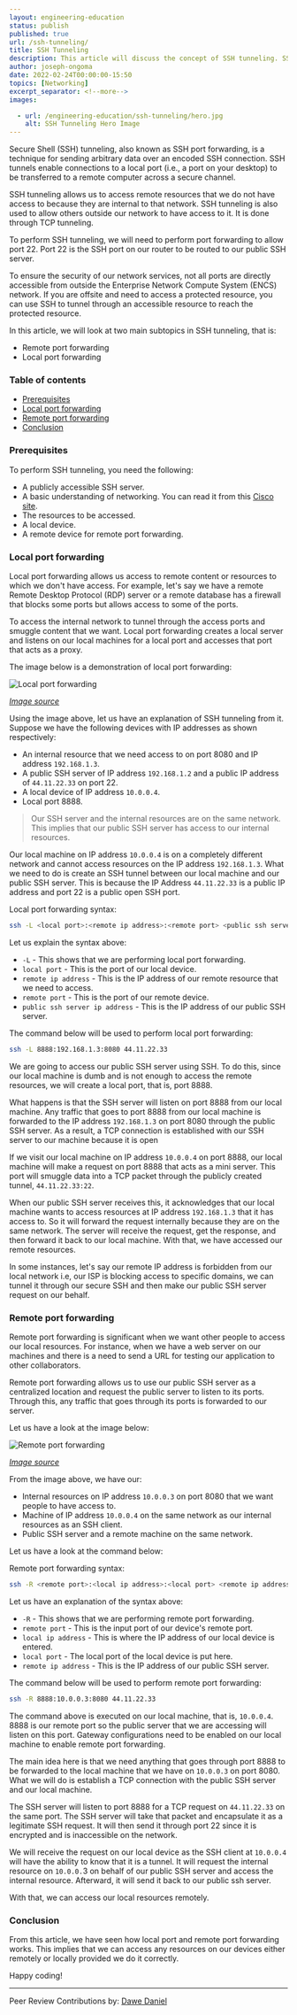 ```yaml
---
layout: engineering-education
status: publish
published: true
url: /ssh-tunneling/
title: SSH Tunneling
description: This article will discuss the concept of SSH tunneling. SSH tunneling is a technique that allows us to access remote resources that we do not have access to because they are internal to that network.
author: joseph-ongoma
date: 2022-02-24T00:00:00-15:50
topics: [Networking]
excerpt_separator: <!--more-->
images:

  - url: /engineering-education/ssh-tunneling/hero.jpg
    alt: SSH Tunneling Hero Image
---
```

Secure Shell (SSH) tunneling, also known as SSH port forwarding, is a technique for sending arbitrary data over an encoded SSH connection. SSH tunnels enable connections to a local port (i.e., a port on your desktop) to be transferred to a remote computer across a secure channel. 
<!--more-->
SSH tunneling allows us to access remote resources that we do not have access to because they are internal to that network. SSH tunneling is also used to allow others outside our network to have access to it. It is done through TCP tunneling.

To perform SSH tunneling, we will need to perform port forwarding to allow port 22. Port 22 is the SSH port on our router to be routed to our public SSH server.

To ensure the security of our network services, not all ports are directly accessible from outside the Enterprise Network Compute System (ENCS) network. If you are offsite and need to access a protected resource, you can use SSH to tunnel through an accessible resource to reach the protected resource.

In this article, we will look at two main subtopics in SSH tunneling, that is:
- Remote port forwarding
- Local port forwarding

### Table of contents
- [Prerequisites](#prerequisites)
- [Local port forwarding](#local-port-forwarding)
- [Remote port forwarding](#remote-port-forwarding)
- [Conclusion](#conclusion)

### Prerequisites
To perform SSH tunneling, you need the following:
- A publicly accessible SSH server.
- A basic understanding of networking. You can read it from this [Cisco site](https://www.cisco.com/c/en/us/solutions/small-business/resource-center/networking/networking-basics.html).
- The resources to be accessed.
- A local device.
- A remote device for remote port forwarding.

### Local port forwarding
Local port forwarding allows us access to remote content or resources to which we don't have access. For example, let's say we have a remote Remote Desktop Protocol (RDP) server or a remote database has a firewall that blocks some ports but allows access to some of the ports.

To access the internal network to tunnel through the access ports and smuggle content that we want. Local port forwarding creates a local server and listens on our local machines for a local port and accesses that port that acts as a proxy. 

The image below is a demonstration of local port forwarding:

![Local port forwarding](/engineering-education/ssh-tunneling/local.jpg)

*[Image source](https://sites.google.com/view/ssh-tunneling/home)*

Using the image above, let us have an explanation of SSH tunneling from it. Suppose we have the following devices with IP addresses as shown respectively:
- An internal resource that we need access to on port 8080 and IP address `192.168.1.3`.
- A public SSH server of IP address `192.168.1.2` and a public IP address of `44.11.22.33` on port 22.
- A local device of IP address `10.0.0.4`.
- Local port 8888.

> Our SSH server and the internal resources are on the same network. This implies that our public SSH server has access to our internal resources.

Our local machine on IP address `10.0.0.4` is on a completely different network and cannot access resources on the IP address `192.168.1.3`. What we need to do is create an SSH tunnel between our local machine and our public SSH server. This is because the IP Address `44.11.22.33` is a public IP address and port 22 is a public open SSH port.

Local port forwarding syntax:

```bash
ssh -L <local port>:<remote ip address>:<remote port> <public ssh server ip address>
```

Let us explain the syntax above:
- `-L` - This shows that we are performing local port forwarding. 
- `local port` - This is the port of our local device.
- `remote ip address` - This is the IP address of our remote resource that we need to access.
- `remote port` - This is the port of our remote device.
- `public ssh server ip address` - This is the IP address of our public SSH server.

The command below will be used to perform local port forwarding:

```bash
ssh -L 8888:192.168.1.3:8080 44.11.22.33
```

We are going to access our public SSH server using SSH. To do this, since our local machine is dumb and is not enough to access the remote resources, we will create a local port, that is, port 8888. 

What happens is that the SSH server will listen on port 8888 from our local machine. Any traffic that goes to port 8888 from our local machine is forwarded to the IP address `192.168.1.3` on port 8080 through the public SSH server. As a result, a TCP connection is established with our SSH server to our machine because it is open

If we visit our local machine on IP address `10.0.0.4` on port 8888, our local machine will make a request on port 8888 that acts as a mini server. This port will smuggle data into a TCP packet through the publicly created tunnel, `44.11.22.33:22`. 

When our public SSH server receives this, it acknowledges that our local machine wants to access resources at IP address `192.168.1.3` that it has access to. So it will forward the request internally because they are on the same network. The server will receive the request, get the response, and then forward it back to our local machine. With that, we have accessed our remote resources.

In some instances,  let's say our remote IP address is forbidden from our local network i.e, our ISP is blocking access to specific domains, we can tunnel it through our secure SSH and then make our public SSH server request on our behalf.

### Remote port forwarding
Remote port forwarding is significant when we want other people to access our local resources. For instance, when we have a web server on our machines and there is a need to send a URL for testing our application to other collaborators.

Remote port forwarding allows us to use our public SSH server as a centralized location and request the public server to listen to its ports. Through this, any traffic that goes through its ports is forwarded to our server.

Let us have a look at the image below:

![Remote port forwarding](/engineering-education/ssh-tunneling/remote.jpg)

*[Image source](https://sites.google.com/view/ssh-tunneling/home)*

From the image above, we have our:
- Internal resources on IP address `10.0.0.3` on port 8080 that we want people to have access to.
- Machine of IP address `10.0.0.4` on the same network as our internal resources as an SSH client.
- Public SSH server and a remote machine on the same network.

Let us have a look at the command below:

Remote port forwarding syntax:

```bash
ssh -R <remote port>:<local ip address>:<local port> <remote ip address>
```

Let us have an explanation of the syntax above:
- `-R` - This shows that we are performing remote port forwarding.
- `remote port` - This is the input port of our device's remote port.
- `local ip address` - This is where the IP address of our local device is entered.
- `local port` - The local port of the local device is put here.
- `remote ip address` - This is the IP address of our public SSH server.

The command below will be used to perform remote port forwarding:

```bash
ssh -R 8888:10.0.0.3:8080 44.11.22.33
```

The command above is executed on our local machine, that is, `10.0.0.4`. 8888 is our remote port so the public server that we are accessing will listen on this port. Gateway configurations need to be enabled on our local machine to enable remote port forwarding.

The main idea here is that we need anything that goes through port 8888 to be forwarded to the local machine that we have on `10.0.0.3` on port 8080. What we will do is establish a TCP connection with the public SSH server and our local machine. 

The SSH server will listen to port 8888 for a TCP request on `44.11.22.33` on the same port. The SSH server will take that packet and encapsulate it as a legitimate SSH request. It will then send it through port 22 since it is encrypted and is inaccessible on the network.
  
We will receive the request on our local device as the SSH client at `10.0.0.4` will have the ability to know that it is a tunnel. It will request the internal resource on `10.0.0.`3 on behalf of our public SSH server and access the internal resource. Afterward, it will send it back to our public ssh server.

With that, we can access our local resources remotely.

### Conclusion
From this article, we have seen how local port and remote port forwarding works. This implies that we can access any resources on our devices either remotely or locally provided we do it correctly.

Happy coding!

---
Peer Review Contributions by: [Dawe Daniel](/engineering-education/authors/dawe-daniel/)
